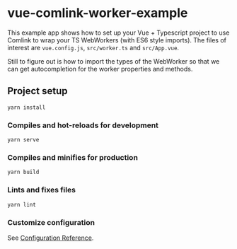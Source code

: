 # vue-comlink-worker-example
This example app shows how to set up your Vue + Typescript project to use Comlink to wrap your TS WebWorkers (with ES6 style imports). The files of interest are `vue.config.js`, `src/worker.ts` and `src/App.vue`.

Still to figure out is how to import the types of the WebWorker so that we can get autocompletion for the worker properties and methods.


## Project setup
```
yarn install
```

### Compiles and hot-reloads for development
```
yarn serve
```

### Compiles and minifies for production
```
yarn build
```

### Lints and fixes files
```
yarn lint
```

### Customize configuration
See [Configuration Reference](https://cli.vuejs.org/config/).
